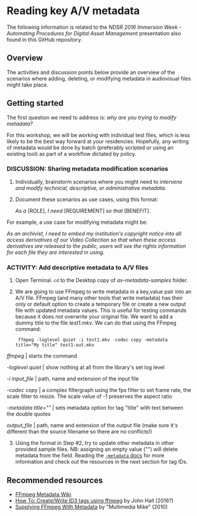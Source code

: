 # Reading key A/V metadata

The following information is related to the _NDSR 2016 Immersion Week - Automating Procedures for Digital Asset Management_ presentation also found in this GitHub repository. 

## Overview

The activities and discussion points below provide an overview of the scenarios where adding, deleting, or modifying metadata in audiovisual files might take place. 


## Getting started

The first question we need to address is: *why are you trying to modify metadata?*

For this workshop, we will be working with individual test files, which is less likely to be the best way forward at your residencies. Hopefully, any writing of metadata would be done by batch (preferably scripted or using an existing tool) as part of a workflow dictated by policy.


### DISCUSSION: Sharing metadata modification scenarios

1. Individually, brainstorm scenarios where you might need to *intervene and modify technical, descriptive, or administrative metadata*.

2. Document these scenarios as use cases, using this format:

    _As a_ [ROLE], _I need_ [REQUIREMENT] _so that_ [BENEFIT].

For example, a use case for modifying metadata might be:

_As an archivist, I need to embed my institution's copyright notice into all access derivatives of our Video Collection so that when these access derivatives are released to the public, users will see the rights information for each file they are interested in using._


### ACTIVITY: Add descriptive metadata to A/V files

1. Open Terminal. `cd` to the Desktop copy of _av-metadata-samples_ folder.

2. We are going to use FFmpeg to write metadata in a key,value pair into an A/V file. FFmpeg (and many other tools that write metadata) has their only or default option to create a temporary file or create a new output file with updated metadata values. This is useful for testing commands because it does not overwrite your original file. We want to add a dummy title to the file _test1.mkv_. We can do that using the FFmpeg command:

        ffmpeg -loglevel quiet -i test1.mkv -codec copy -metadata title="My title" test1-out.mkv

*ffmpeg* | starts the command

*-loglevel quiet* | show nothing at all from the library's set log level 

*-i input_file* | path, name and extension of the input file

*-codec copy* | a complex filtergraph using the fps filter to set frame rate, the scale filter to resize. The scale value of -1 preserves the aspect ratio

*-metadata title=""* | sets metadata option for tag "title" with text between the double quotes

*output_file* | path, name and extension of the output file (make sure it's different than the source filename so there are no conflicts!)

3. Using the format in Step #2, try to update other metadata in other provided sample files. NB: assigning an empty value ("") will delete metadata from the field. Reading the [`-metadata` docs](http://ffmpeg.org/ffmpeg.html#Main-options) for more information and check out the resources in the next section for tag IDs. 

## Recommended resources 

- [FFmpeg Metadata Wiki](https://wiki.multimedia.cx/index.php?title=FFmpeg_Metadata)
- [How To: Create/Write ID3 tags using ffmpeg](http://jonhall.info/how_to/create_id3_tags_using_ffmpeg) by John Hall (2016?)
- [Supplying FFmpeg With Metadata](http://multimedia.cx/eggs/supplying-ffmpeg-with-metadata/) by "Multimedia Mike"
 (2010)